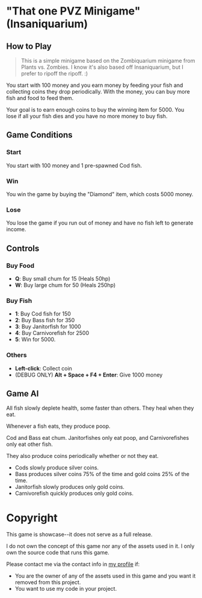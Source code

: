 # "That one PVZ Minigame" (Insaniquarium)
## How to Play
> This is a simple minigame based on the Zombiquarium minigame from Plants vs. Zombies.
> I know it's also based off Insaniquarium, but I prefer to ripoff the ripoff. \:\)

You start with 100 money and you earn money by feeding your fish and collecting coins they drop periodically.
With the money, you can buy more fish and food to feed them.

Your goal is to earn enough coins to buy the winning item for 5000.
You lose if all your fish dies and you have no more money to buy fish.


## Game Conditions
### Start
You start with 100 money and 1 pre-spawned Cod fish.

### Win
You win the game by buying the "Diamond" item, which costs 5000 money.

### Lose
You lose the game if you run out of money and have no fish left to generate income.


## Controls
### Buy Food
- **Q**: Buy small chum for 15 (Heals 50hp)
- **W**: Buy large chum for 50 (Heals 250hp)

### Buy Fish
- **1**: Buy Cod fish for 150
- **2**: Buy Bass fish for 350
- **3**: Buy Janitorfish for 1000
- **4**: Buy Carnivorefish for 2500
- **5**: Win for 5000.

### Others
- **Left-click**: Collect coin
- (DEBUG ONLY) **Alt + Space + F4 + Enter**: Give 1000 money


## Game AI
All fish slowly deplete health, some faster than others. They heal when they eat.

Whenever a fish eats, they produce poop.

Cod and Bass eat chum. Janitorfishes only eat poop, and Carnivorefishes only eat other fish.

They also produce coins periodically whether or not they eat.
- Cods slowly produce silver coins.
- Bass produces silver coins 75% of the time and gold coins 25% of the time.
- Janitorfish slowly produces only gold coins.
- Carnivorefish quickly produces only gold coins.



# Copyright
This game is showcase--it does not serve as a full release.

I do not own the concept of this game nor any of the assets used in it.
I only own the source code that runs this game.

Please contact me via the contact info in [my profile](https://github.com/DefinitelyRus) if:
- You are the owner of any of the assets used in this game and you
want it removed from this project.
- You want to use my code in your project.